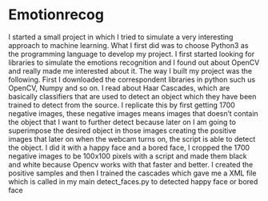 # Emotionrecog
I started a small project in which I tried to simulate a very interesting approach to machine learning. What I first did was to choose Python3 as the programming language to develop my project. I first started looking for libraries to simulate the emotions recognition and I found out about OpenCV and really made me interested about it.
The way I built my project was the following. First I downloaded the correspondent libraries in python such us OpenCV, Numpy and so on.
I read about Haar Cascades, which are basically classifiers that are used to detect an object which they have been trained to detect from the source.
I replicate this by first getting 1700 negative images, these negative images means images that doesn’t contain the object that I want to further detect because later on I am going to superimpose the desired object in those images creating the positive images that later on when the webcam turns on, the script is able to detect the object.
I did it with a happy face and a bored face, I cropped the 1700 negative images to be 100x100 pixels with a script and made them black and white because Opencv works with that faster and better. I created the positive samples and then I trained the cascades which gave me a  XML file which is called in my main detect_faces.py to detected happy face or bored face
